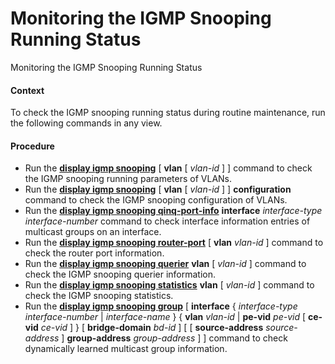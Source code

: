Monitoring the IGMP Snooping Running Status
===========================================

Monitoring the IGMP Snooping Running Status

#### Context

To check the IGMP snooping running status during routine maintenance, run the following commands in any view.


#### Procedure

* Run the [**display igmp snooping**](cmdqueryname=display+igmp+snooping) [ **vlan** [ *vlan-id* ] ] command to check the IGMP snooping running parameters of VLANs.
* Run the [**display igmp snooping**](cmdqueryname=display+igmp+snooping) [ **vlan** [ *vlan-id* ] ] **configuration** command to check the IGMP snooping configuration of VLANs.
* Run the [**display igmp snooping qinq-port-info**](cmdqueryname=display+igmp+snooping+qinq-port-info) **interface** *interface-type interface-number* command to check interface information entries of multicast groups on an interface.
* Run the [**display igmp snooping router-port**](cmdqueryname=display+igmp+snooping+router-port) [ **vlan** *vlan-id* ] command to check the router port information.
* Run the [**display igmp snooping querier**](cmdqueryname=display+igmp+snooping+querier) **vlan** [ *vlan-id* ] command to check the IGMP snooping querier information.
* Run the [**display igmp snooping statistics**](cmdqueryname=display+igmp+snooping+statistics) **vlan** [ *vlan-id* ] command to check the IGMP snooping statistics.
* Run the [**display igmp snooping group**](cmdqueryname=display+igmp+snooping+group) [ **interface** { *interface-type* *interface-number* | *interface-name* } { **vlan** *vlan-id* | **pe-vid** *pe-vid* [ **ce-vid** *ce-vid* ] } [ **bridge-domain** *bd-id* ] [ [ **source-address** *source-address* ] **group-address** *group-address* ] ] command to check dynamically learned multicast group information.
